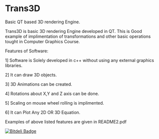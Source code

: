# Trans3D
Basic QT based 3D rendering Engine.

Trans3D is basic 3D rendering Engine developed in QT.
This is Good example of implimentation of transformations and other 
basic operations tought in Computer Graphics Course.

Features of Software:

1] Software is Solely developed in c++ without using any external graphics libraries.

2] It can draw 3D objects.

3] 3D Animations can be created.

4] Rotations about X,Y and Z axis can be done.

5] Scaling on mouse wheel rolling is implimented.

6] It can Plot Any 2D OR 3D Equation.


Examples of above listed features are given in README2.pdf


[![Bitdeli Badge](https://d2weczhvl823v0.cloudfront.net/aaryanUV/trans3d/trend.png)](https://bitdeli.com/free "Bitdeli Badge")

